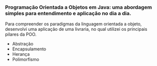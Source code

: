 

<h3 align="center">
    <img [![](https://i.imgur.com/VmIH7Uf.png)](https://i.imgur.com/VmIH7Uf.png)
    <br><br>
    <b></b>  
    <br>
</h3>

### Programação Orientada a Objetos em Java: uma abordagem simples para entendimento e aplicação no dia a dia.

Para compreender os paradigmas da linguagem orientada a objeto, desenvolvi uma aplicação de uma livraria, no qual utilizei os principais pilares da POO.

- Abstração
- Encapsulamento
- Herança
- Polimorfismo

